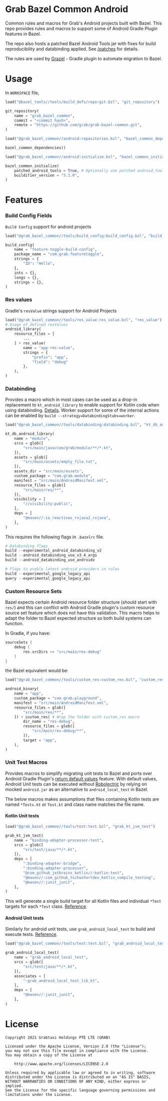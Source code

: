 # Grab Bazel Common Android

Common rules and macros for Grab's Android projects built with Bazel. This repo provides rules and macros to support some of Android Gradle Plugin features in Bazel.

The repo also hosts a patched Bazel Android Tools jar with fixes for build reproducibility and databinding applied. See [/patches](https://github.com/grab/grab-bazel-common/tree/master/patches) for details.

The rules are used by [Grazel](https://github.com/grab/Grazel) - Gradle plugin to automate migration to Bazel.

# Usage

In `WORKSPACE` file,

```python
load("@bazel_tools//tools/build_defs/repo:git.bzl", "git_repository")

git_repository(
    name = "grab_bazel_common",
    commit = "<commit hash>",
    remote = "https://github.com/grab/grab-bazel-common.git",
)

load("@grab_bazel_common//android:repositories.bzl", "bazel_common_dependencies")

bazel_common_dependencies()

load("@grab_bazel_common//android:initialize.bzl", "bazel_common_initialize")

bazel_common_initialize(
    patched_android_tools = True, # Optionally use patched android_tools jars
    buildifier_version = "5.1.0",
)
```

# Features

### Build Config Fields
`Build Config` support for android projects
```python
load("@grab_bazel_common//tools/build_config:build_config.bzl", "build_config")

build_config(
    name = "feature-toggle-build-config",
    package_name = "com.grab.featuretoggle",
    strings = {
        "ID": "Hello",
    },
    ints = {},
    longs = {},
    strings = {},
)
```
   
### Res values   
Gradle's `resValue` strings support for Android Projects

```python
load("@grab_bazel_common//tools/res_value:res_value.bzl", "res_value")
# Usage of defined resValues
android_library(
    resource_files = [
        ...
    ] + res_value(
        name = "app-res-value",
        strings = {
            "prefix": "app",
            "field": "debug"
        },
    ),
)
```   

### Databinding 
Provides a macro which in most cases can be used as a drop-in replacement to `kt_android_library` to enable support for Kotlin code when using databinding. [Details](https://github.com/grab/grab-bazel-common/blob/documentation/tools/databinding/databinding.bzl).
Worker support for some of the internal actions can be enabled by `build --strategy=DatabindingStubs=worker`.

```python
load("@grab_bazel_common//tools/databinding:databinding.bzl", "kt_db_android_library")

kt_db_android_library(
    name = "module",
    srcs = glob([
        "src/main/java/com/grab/module/**/*.kt",
    ]),
    assets = glob([
        "src/main/assets/empty_file.txt",
    ]),
    assets_dir = "src/main/assets",
    custom_package = "com.grab.module",
    manifest = "src/main/AndroidManifest.xml",
    resource_files = glob([
        "src/main/res/**",
    ]),
    visibility = [
        "//visibility:public",
    ],
    deps = [
        "@maven//:io_reactivex_rxjava2_rxjava",
    ],
)
```

This requires the following flags in `.bazelrc` file.

```python
# Databinding flags
build --experimental_android_databinding_v2
build --android_databinding_use_v3_4_args
build --android_databinding_use_androidx

# Flags to enable latest android providers in rules
build --experimental_google_legacy_api
query --experimental_google_legacy_api
```


### Custom Resource Sets
Bazel expects certain Android resource folder structure (should start with `res/`) and this can conflict with Android Gradle plugin's custom resource source set feature which does not have this validation. This macro helps to adapt the folder to Bazel expected structure so both build systems can function.

In Gradle, if you have:

```groovy
sourceSets {
    debug {
        res.srcDirs += "src/main/res-debug"
    }
}
```

the Bazel equivalent would be:

```python
load("@grab_bazel_common//tools/custom_res:custom_res.bzl", "custom_res")

android_binary(
    name = "app",
    custom_package = "com.grab.playground",
    manifest = "src/main/AndroidManifest.xml",
    resource_files = glob([
        "src/main/res/**",
    ]) + custom_res( # Wrap the folder with custom_res macro
        dir_name = "res-debug",
        resource_files = glob([
            "src/main/res-debug/**",
        ]),
        target = "app",
    ),
)
```

### Unit Test Macros

Provides macros to simplify migrating unit tests to Bazel and ports over Android Gradle Plugin's [return default values](https://developer.android.com/studio/test/index.html#test_options) feature. With default values, Android Unit tests can be executed without [Robolectric](http://robolectric.org) by relying on mocked `android.jar` as an alternative to `android_local_test` in Bazel.

The below macros makes assumptions that files containing Kotlin tests are named `*Tests.kt` or `Test.kt` and class name matches the file name.

#### Kotlin Unit tests

```python
load("@grab_bazel_common//tools/test:test.bzl", "grab_kt_jvm_test")

grab_kt_jvm_test(
    name = "binding-adapter-processor-test",
    srcs = glob([
        "src/test/java/**/*.kt",
    ]),
    deps = [
        ":binding-adapter-bridge",
        ":binding-adapter-processor",
        "@com_github_jetbrains_kotlin//:kotlin-test",
        "@maven//:com_github_tschuchortdev_kotlin_compile_testing",
        "@maven//:junit_junit",
    ],
)
```
This will generate a single build target for all Kotlin files and individual `*Test` targets for each `*Test` class. [Reference](tools/binding-adapter-bridge/BUILD.bazel).
#### Android Unit tests

Similarly for android unit tests, use `grab_android_local_test` to build and execute tests. [Reference](tools/test/android/BUILD.bazel).

```python
load("@grab_bazel_common//tools/test:test.bzl", "grab_android_local_test")

grab_android_local_test(
    name = "grab_android_local_test",
    srcs = glob([
        "src/test/java/**/*.kt",
    ]),
    associates = [
        ":grab_android_local_test_lib_kt",
    ],
    deps = [
        "@maven//:junit_junit",
    ],
)
```

# License

```
Copyright 2021 Grabtaxi Holdings PTE LTE (GRAB)

Licensed under the Apache License, Version 2.0 (the "License");
you may not use this file except in compliance with the License.
You may obtain a copy of the License at

    http://www.apache.org/licenses/LICENSE-2.0

Unless required by applicable law or agreed to in writing, software
distributed under the License is distributed on an "AS IS" BASIS,
WITHOUT WARRANTIES OR CONDITIONS OF ANY KIND, either express or implied.
See the License for the specific language governing permissions and
limitations under the License.
```

